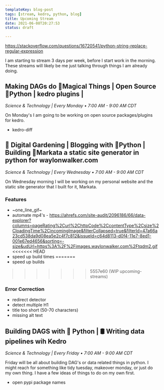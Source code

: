 ```yaml
---
templateKey: blog-post
tags: [stream, kedro, python, blog]
title: Upcoming Stream
date: 2021-06-08T20:27:53
status: draft

---
```


https://stackoverflow.com/questions/16720541/python-string-replace-regular-expression

I am starting to stream 3 days per week, before I start work in the morning.
These streams will likely be me just talking through things I am already doing.

## Making DAGs do 🔮Magical Things | Open Source 🐍Python | kedro plugins |

_Science & Technology | Every Monday • 7:00 AM - 9:00 AM CDT_

On Monday's I am going to be working on open source packages/plugins for kedro.

* kedro-diff

## 🌱 Digital Gardening | Blogging with 🐍Python | Building 🔮Markata a static site generator in python for waylonwalker.com

_Science & Technology | Every Wednesday • 7:00 AM - 9:00 AM CDT_

On Wednesday morning I will be working on my personal website and the static
site generator that I built for it, Markata.

### Features
* ~one_line_gif~
* automate mp4's - https://ahrefs.com/site-audit/2096186/66/data-explorer?columns=pageRating%2Curl%2ChttpCode%2CcontentType%2Csize%2CloadingTime%2CincomingImage&filterCollapsed=true&filterId=47a66a23cd538da9d08ea5e2c4f7c812&issueId=c64d8113-d0f4-11e7-8ed1-001e67ed4656&sorting=-size&udUrl=https%3A%2F%2Fimages.waylonwalker.com%2Ftqdm2.gif
<<<<<<< HEAD
* speed up build times
=======
* speed up builds
>>>>>>> 5557e60 (WIP upcoming-streams)

### Error Correction

* redirect detector
* detect multiple H1
* title too short (50-70 characters) 
* missing alt text


## Building DAGS with 🐍 Python | 🛢 Writing data pipelines wih Kedro

_Science & Technology | Every Friday • 7:00 AM - 9:00 AM CDT_

Friday will be all about building DAG's or data related things in python.  I
might reach for something like tidy tuesday, makeover monday, or just do my own
thing.  I have a few ideas of things to do on my own first.

* open pypi package names

